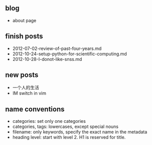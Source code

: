 ## blog

* about page

## finish posts

* 2012-07-02-review-of-past-four-years.md
* 2012-10-24-setup-python-for-scientific-computing.md
* 2012-10-28-I-donot-like-snss.md


## new posts

* 一个人的生活
* IM switch in vim


## name conventions

* categories: set only one categories
* categories, tags: lowercases, except special nouns
* filename: only keywords, specify the exact name in the metadata
* heading level: start with level 2. H1 is reserved for title.
